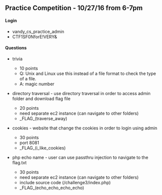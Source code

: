 ## Practice Competition - 10/27/16 from 6-7pm

#### Login
- vandy_cs_practice_admin
- CTF1SF0NforE!VERY&

#### Questions
- trivia
  - 10 points
  - Q: Unix and Linux use this instead of a file format to check the type of a file.
  - A: magic number

- directory traversal - use directory traversal in order to access admin folder and download flag file
  - 20 points
  - need separate ec2 instance (can navigate to other folders)
  - \_FLAG_(traverse_away)

- cookies - website that change the cookies in order to login using admin
  - 30 points
  - port 8081
  - \_FLAG_(i_like_cookies)

- php echo name - user can use passthru injection to navigate to the flag.txt
  - 30 points
  - need separate ec2 instance (can navigate to other folders)
  - include source code (/challenge3/index.php)
  - \_FLAG_(echo_echo_echo_echo)
